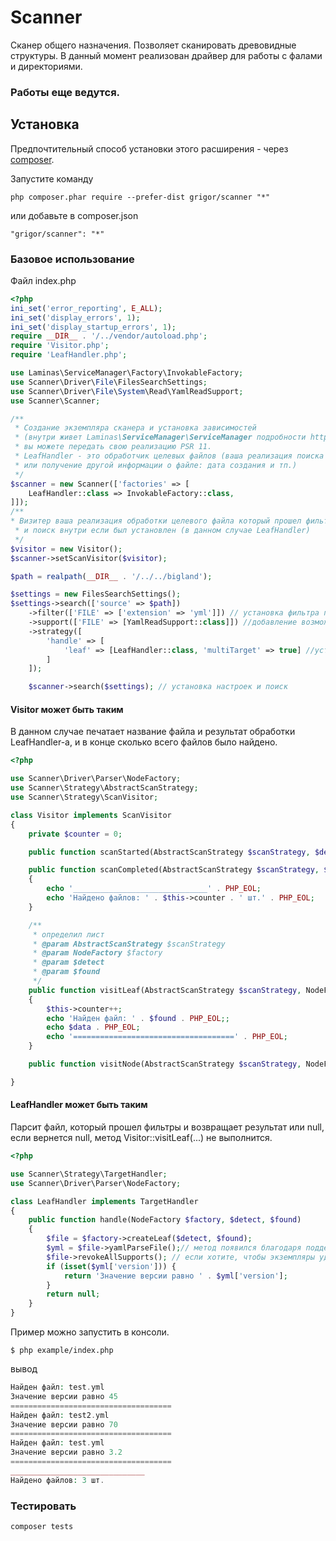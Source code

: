 Scanner
======
Сканер общего назначения. Позволяет сканировать древовидные структуры. В данный момент реализован драйвер для работы с
фалами и директориями.

### Работы еще ведутся.

Установка
------------

Предпочтительный способ установки этого расширения - через [composer](http://getcomposer.org/download/).

Запустите команду

```
php composer.phar require --prefer-dist grigor/scanner "*"
```

или добавьте в composer.json

```
"grigor/scanner": "*"
```

### Базовое использование

Файл index.php 
```php
<?php
ini_set('error_reporting', E_ALL);
ini_set('display_errors', 1);
ini_set('display_startup_errors', 1);
require __DIR__ . '/../vendor/autoload.php';
require 'Visitor.php';
require 'LeafHandler.php';

use Laminas\ServiceManager\Factory\InvokableFactory;
use Scanner\Driver\File\FilesSearchSettings;
use Scanner\Driver\File\System\Read\YamlReadSupport;
use Scanner\Scanner;

/** 
 * Создание экземпляра сканера и установка зависимостей 
 * (внутри живет Laminas\ServiceManager\ServiceManager подробности https://docs.laminas.dev/laminas-servicemanager/) 
 * вы можете передать свою реализацию PSR 11.
 * LeafHandler - это обработчик целевых файлов (ваша реализация поиска внутри файла который прошел фильтры 
 * или получение другой информации о файле: дата создания и тп.)
 */
$scanner = new Scanner(['factories' => [
    LeafHandler::class => InvokableFactory::class,
]]);
/**
* Визитер ваша реализация обработки целевого файла который прошел фильтры 
 * и поиск внутри если был установлен (в данном случае LeafHandler)
 */
$visitor = new Visitor();
$scanner->setScanVisitor($visitor);

$path = realpath(__DIR__ . '/../../bigland');

$settings = new FilesSearchSettings();
$settings->search(['source' => $path])
    ->filter(['FILE' => ['extension' => 'yml']]) // установка фильтра по расширению 
    ->support(['FILE' => [YamlReadSupport::class]]) //добавление возможности парсить yml файлы 
    ->strategy([
        'handle' => [
            'leaf' => [LeafHandler::class, 'multiTarget' => true] //установка обработчика который копается внутри файла который прошел фильтры
        ]
    ]);

    $scanner->search($settings); // установка настроек и поиск

```

#### Visitor может быть таким

В данном случае печатает название файла и результат обработки LeafHandler-а, и в конце сколько всего файлов было найдено.

```php
<?php

use Scanner\Driver\Parser\NodeFactory;
use Scanner\Strategy\AbstractScanStrategy;
use Scanner\Strategy\ScanVisitor;

class Visitor implements ScanVisitor
{
    private $counter = 0;

    public function scanStarted(AbstractScanStrategy $scanStrategy, $detect): void {}

    public function scanCompleted(AbstractScanStrategy $scanStrategy, $detect): void
    {
        echo '______________________________' . PHP_EOL;
        echo 'Найдено файлов: ' . $this->counter . ' шт.' . PHP_EOL;
    }

    /**
     * определил лист
     * @param AbstractScanStrategy $scanStrategy
     * @param NodeFactory $factory
     * @param $detect
     * @param $found
     */
    public function visitLeaf(AbstractScanStrategy $scanStrategy, NodeFactory $factory, $detect, $found, $data = null): void
    {
        $this->counter++;
        echo 'Найден файл: ' . $found . PHP_EOL;;
        echo $data . PHP_EOL;
        echo '====================================' . PHP_EOL;
    }

    public function visitNode(AbstractScanStrategy $scanStrategy, NodeFactory $factory, $detect, $found, $data = null): void {}

}
```

#### LeafHandler может быть таким

Парсит файл, который прошел фильтры и возвращает результат или null, если вернется null, метод Visitor::visitLeaf(...) не выполнится.
```php
<?php

use Scanner\Strategy\TargetHandler;
use Scanner\Driver\Parser\NodeFactory;

class LeafHandler implements TargetHandler
{
    public function handle(NodeFactory $factory, $detect, $found)
    {
        $file = $factory->createLeaf($detect, $found);
        $yml = $file->yamlParseFile();// метод появился благодаря поддержке YamlReadSupport::class 
        $file->revokeAllSupports(); // если хотите, чтобы экземпляры удалялись из памяти вам нужно освободить их от поддержек которые назначены в версии для  php8 будет использоваться WeakMap и проблема будет решена
        if (isset($yml['version'])) {
            return 'Значение версии равно ' . $yml['version'];
        }
        return null;
    }
}
```

Пример можно запустить в консоли.

```
$ php example/index.php
```

вывод

```php
Найден файл: test.yml
Значение версии равно 45
====================================
Найден файл: test2.yml
Значение версии равно 70
====================================
Найден файл: test.yml
Значение версии равно 3.2
====================================
______________________________
Найдено файлов: 3 шт.

```

### Тестировать

```
composer tests
```

